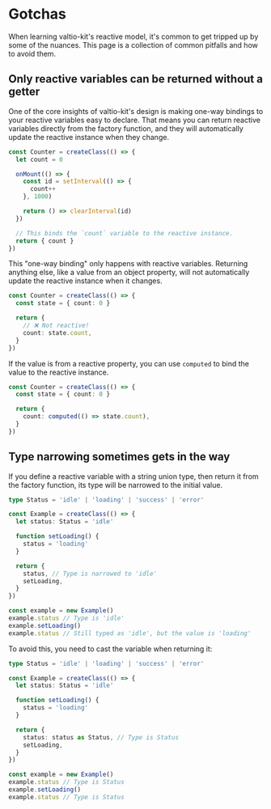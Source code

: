 # Gotchas

When learning valtio-kit's reactive model, it's common to get tripped up by
some of the nuances. This page is a collection of common pitfalls and how to
avoid them.

## Only reactive variables can be returned without a getter

One of the core insights of valtio-kit's design is making one-way bindings to your reactive variables easy to declare. That means you can return reactive variables directly from the factory function, and they will automatically update the reactive instance when they change.

```ts
const Counter = createClass(() => {
  let count = 0

  onMount(() => {
    const id = setInterval(() => {
      count++
    }, 1000)

    return () => clearInterval(id)
  })

  // This binds the `count` variable to the reactive instance.
  return { count }
})
```

This "one-way binding" only happens with reactive variables. Returning anything else, like a value from an object property, will not automatically update the reactive instance when it changes.

```ts
const Counter = createClass(() => {
  const state = { count: 0 }

  return {
    // ❌ Not reactive!
    count: state.count,
  }
})
```

If the value is from a reactive property, you can use `computed` to bind the value to the reactive instance.

```ts
const Counter = createClass(() => {
  const state = { count: 0 }

  return {
    count: computed(() => state.count),
  }
})
```

## Type narrowing sometimes gets in the way

If you define a reactive variable with a string union type, then return it from the factory function, its type will be narrowed to the initial value.

```ts
type Status = 'idle' | 'loading' | 'success' | 'error'

const Example = createClass(() => {
  let status: Status = 'idle'

  function setLoading() {
    status = 'loading'
  }

  return {
    status, // Type is narrowed to 'idle'
    setLoading,
  }
})

const example = new Example()
example.status // Type is 'idle'
example.setLoading()
example.status // Still typed as 'idle', but the value is 'loading'
```

To avoid this, you need to cast the variable when returning it:

```ts
type Status = 'idle' | 'loading' | 'success' | 'error'

const Example = createClass(() => {
  let status: Status = 'idle'

  function setLoading() {
    status = 'loading'
  }

  return {
    status: status as Status, // Type is Status
    setLoading,
  }
})

const example = new Example()
example.status // Type is Status
example.setLoading()
example.status // Type is Status
```
